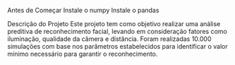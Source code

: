 Antes de Começar
Instale o numpy
Instale o pandas

Descrição do Projeto
Este projeto tem como objetivo realizar uma análise preditiva de reconhecimento facial, levando em consideração fatores como iluminação, qualidade da câmera e distância. Foram realizadas 10.000 simulações com base nos parâmetros estabelecidos para identificar o valor mínimo necessário para garantir o reconhecimento.
